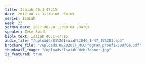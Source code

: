 ```yaml
---
title: Isaiah 46:1-47:15
date: 2017-08-21 11:39:00 -04:00
series: Isaiah
week: 23
sermon_date: 2017-08-20 11:00:00 -04:00
speaker: Zeke Swift
bible_text: Isaiah 46:1-47:15
audio_file: "/uploads/01%20Isaiah%2046_1-47_15%201.mp3"
brochure_file: "/uploads/08202017_MCCProgram_proof1-588f0e.pdf"
thumbnail_image: "/uploads/Isaiah-Web-Banner.jpg"
is_featured: true
---
```



